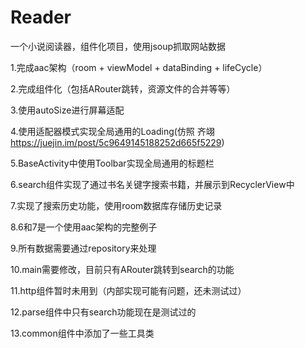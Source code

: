 # Reader
一个小说阅读器，组件化项目，使用jsoup抓取网站数据


1.完成aac架构（room + viewModel + dataBinding + lifeCycle）

2.完成组件化（包括ARouter跳转，资源文件的合并等等）

3.使用autoSize进行屏幕适配

4.使用适配器模式实现全局通用的Loading(仿照 齐翊 https://juejin.im/post/5c9649145188252d665f5229)

5.BaseActivity中使用Toolbar实现全局通用的标题栏

6.search组件实现了通过书名关键字搜索书籍，并展示到RecyclerView中

7.实现了搜索历史功能，使用room数据库存储历史记录

8.6和7是一个使用aac架构的完整例子

9.所有数据需要通过repository来处理

10.main需要修改，目前只有ARouter跳转到search的功能

11.http组件暂时未用到（内部实现可能有问题，还未测试过）

12.parse组件中只有search功能现在是测试过的

13.common组件中添加了一些工具类




